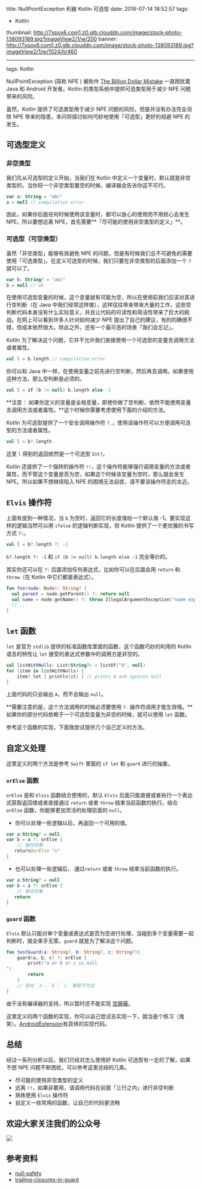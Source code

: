 title: NullPointException 利器 Kotlin 可选型
date: 2016-07-14 18:52:57
tags: 
- Kotlin
  
thumbnail: http://7xpox6.com1.z0.glb.clouddn.com/image/stock-photo-138093189.jpg?imageView2/1/w/200
banner: http://7xpox6.com1.z0.glb.clouddn.com/image/stock-photo-138093189.jpg?imageView2/1/w/1024/h/460 

---


tags: Kotlin

NullPointException (简称 NPE ) 被称作 [The Billion Dollar Mistake](https://en.wikipedia.org/wiki/Tony_Hoare#Apologies_and_retractions) 一直困扰着Java 和 Android 开发者。Kotlin 的类型系统中提供可选类型用于减少 NPE 问题带来的风险。

<!-- more -->

虽然，Kotlin 提供了可选类型用于减少 NPE 问题的风险，但是并没有办法完全消除 NPE 带来的隐患，本问将探讨如何巧妙地使用「可选型」更好的规避 NPE 的发生。

## 可选型定义

### 非空类型

我们先从可选型的定义开始，当我们在 Kotlin 中定义一个变量时，默认就是非空类型的，当你将一个非空类型置空的时候，编译器会告诉你这不可行。

```kotlin
var a: String = "abc"
a = null // compilation error
```

因此，如果你后面任何时候使用该变量时，都可以放心的使用而不用担心会发生 NPE。所以要想远离 NPE，首先需要**「尽可能的使用非空类型的定义」**。

### 可选型（可空类型）

虽然「非空类型」能够有效避免 NPE 的问题，但是有时候我们总不可避免的需要使用「可选类型」。在定义可选型的时候，我们只要在非空类型的后面添加一个 `?` 就可以了。

```kotlin
var b: String? = "abc"
b = null // ok
```

在使用可选型变量的时候，这个变量就有可能为空，所以在使用前我们应该对其进行空判断（在 Java 中我们经常这样做），这样往往带来带来大量的工作，这些空判断代码本身没有什么实际意义，并且让代码的可读性和简洁性带来了巨大的挑战。在网上可以看到许多人针对如何减少 NPE 提出了自己的建议，有的的确很不错，但成本依然很大。除此之外，还有一个最可恶的场景「我们会忘记」。

Kotlin 为了解决这个问题，它并不允许我们直接使用一个可选型的变量去调用方法或者属性。

```kotlin
val l = b.length // compilation error
```

你可以和 Java 中一样，在使用变量之前先进行空判断，然后再去调用。如果使用这种方法，那么空判断是必须的。

```kotlin
val l = if (b != null) b.length else -1
```

**注意： 如果你定义的变量是全局变量，即使你做了空判断，依然不能使用变量去调用方法或者属性。**这个时候你需要考虑使用下面的介绍的方法。

Kotlin 为可选型提供了一个安全调用操作符 `?.`，使用该操作符可以方便调用可选型的方法或者属性。

```kotlin
val l = b?.length
```

这里 `l` 得到的返回依然是一个可选型 `Int?`。

Kotlin 还提供了一个强转的操作符 `!!`，这个操作符能够强行调用变量的方法或者属性，而不管这个变量是否为空，如果这个时候该变量为空时，那么就会发生 NPE。所以如果不想继续陷入 NPE 的困境无法自拔，请不要该操作符走的太近。

## `Elvis` 操作符

上面有提到一种情况，当 `b` 为空时，返回它的长度值给一个默认值 -1。要实现这样的逻辑当然可以用 `ifelse` 的逻辑判断实现，但 Kotlin 提供了一个更优雅的书写方式 `?:`。

```kotlin
val l = b?.length ?: -1
```

`b?.length ?: -1` 和 `if (b != null) b.length else -1` 完全等价的。

其实你还可以在 `?:` 后面添加任何表达式，比如你可以在后面会用 `return` 和 `throw`（在 Kotlin 中它们都是表达式）。

```kotlin
fun foo(node: Node): String? {
  val parent = node.getParent() ?: return null
  val name = node.getName() ?: throw IllegalArgumentException("name expected")
  // ...
}
```

## `let` 函数

`let` 是官方 `stdlib` 提供的标准函数库里面的函数，这个函数巧妙的利用的 Kotlin 语言的特性让 `let` 接受的表达式参数中的调用方是非空的。

```kotlin
val listWithNulls: List<String?> = listOf("A", null)
for (item in listWithNulls) {
    item?.let { println(it) } // prints A and ignores null
}
```

上面代码的只会输出 `A`，而不会输出 `null`。

**需要注意的是，这个方法调用的时候必须要使用 `?.` 操作符调用才能生效哦。**如果你的部分代码依赖于一个可选型变量为非空的时候，就可以使用 `let` 函数。

参考这个函数的实现，下面我尝试提供几个自己定义的方法。

## 自定义处理

这里定义的两个方法是参考 `Swift` 里面的 `if let` 和 `guard` 进行的抽象。

### `orElse` 函数

`orElse` 是和 `Elvis` 函数结合使用的，默认 `Elvis` 后面只能直接或者执行一个表达式获取返回值或者直接通过 `return` 或者 `throw` 结束当前函数的执行。结合 `orElse` 函数，你能够更加灵活的处理前面的 `null`。

- 你可以处理一些逻辑以后，再返回一个可用的值。

```kotlin
var a:String? = null
var b = a ?: orElse {
	// 做任何事
   return@orElse "s"
}
```

- 也可以处理一些逻辑后， 通过`return` 或者 `throw` 结束当前函数的执行。

```kotlin
var a:String? = null
var b = a ?: orElse {
	// 做任何事
   return
}
```

### `guard` 函数

`Elvis` 默认只能对单个变量或表达式是否为空进行处理，当碰到多个变量需要一起判断时，就会束手无策，`guard` 就是为了解决这个问题。

```kotlin
fun testGuard(a: String?, b: String?, c: String?){
	guard(a, b, c) ?: orElse {
        print("a or b or c is null 
")
        return
    }
    // 现在 `a`，`b`，`c` 都是不为空
}
```

由于没有编译器的支持，所以暂时还不能实现 [空屏蔽](https://kotlinlang.org/docs/reference/null-safety.html#checking-for-null-keyword--in-conditions)。

这里定义的两个函数的实现，你可以自己尝试去实现一下，就当是个练习（鬼笑）。[AndroidExtension](https://github.com/KotlinThree/AndroidExtension)有具体的实现代码。

## 总结

经过一系列分析以后，我们已经对怎么使用好 Kotlin 可选型有一定的了解，如果不想 NPE 问题不断困扰，可以参考这里总结的几条。

- 尽可能的使用非空类型的定义
- 远离 `!!`，如果非要用，请调用代码在前面「三行之内」进行非空判断
- 熟练使用 `Elvis` 操作符
- 自定义一些常用的函数，让自己的代码更流畅

## 欢迎大家关注我们的公众号

![](http://7xpox6.com1.z0.glb.clouddn.com/qrcode_for_gh_b2ad0581a6c4_430.jpg?imageView2/2/w/320) 

## 参考资料

- [null-safety](https://kotlinlang.org/docs/reference/null-safety.html)
- [trailing-closures-in-guard](https://github.com/apple/swift-evolution/blob/master/proposals/0056-trailing-closures-in-guard.md)
